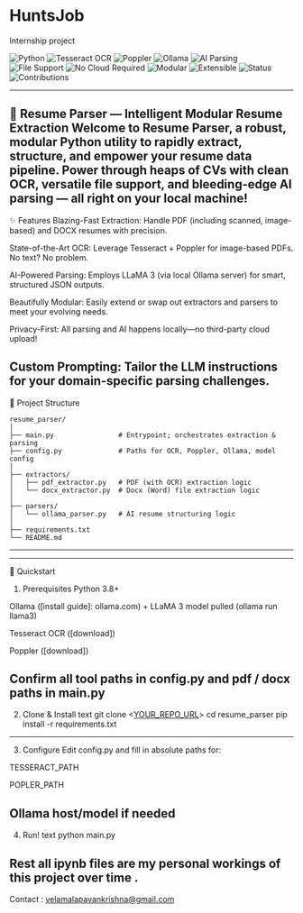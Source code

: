 # HuntsJob
Internship project

![Python](https://img.shields.io/badge/Python-3.8+-blue)
![Tesseract OCR](https://img.shields.io/badge/OCR-Tesseract-green)
![Poppler](https://img.shields.io/badge/PDF-Poppler-orange)
![Ollama](https://img.shields.io/badge/LLM-Ollama--LLaMA_3-black)
![AI Parsing](https://img.shields.io/badge/Parsing-LLM_Automated-purple)
![File Support](https://img.shields.io/badge/Supports-PDF%20%26%20DOCX-blueviolet)
![No Cloud Required](https://img.shields.io/badge/Privacy-Local--Only-lightgrey)
![Modular](https://img.shields.io/badge/Design-Modular-informational)
![Extensible](https://img.shields.io/badge/Extensible-Yes-yellow)
![Status](https://img.shields.io/badge/Status-Active-success)
![Contributions](https://img.shields.io/badge/Contributions-Welcome-ff69b4)

--- 
📝 Resume Parser — Intelligent Modular Resume Extraction
Welcome to Resume Parser, a robust, modular Python utility to rapidly extract, structure, and empower your resume data pipeline. Power through heaps of CVs with clean OCR, versatile file support, and bleeding-edge AI parsing — all right on your local machine!
---
✨ Features
Blazing-Fast Extraction: Handle PDF (including scanned, image-based) and DOCX resumes with precision.

State-of-the-Art OCR: Leverage Tesseract + Poppler for image-based PDFs. No text? No problem.

AI-Powered Parsing: Employs LLaMA 3 (via local Ollama server) for smart, structured JSON outputs.

Beautifully Modular: Easily extend or swap out extractors and parsers to meet your evolving needs.

Privacy-First: All parsing and AI happens locally—no third-party cloud upload!

Custom Prompting: Tailor the LLM instructions for your domain-specific parsing challenges.
---
📁 Project Structure

    resume_parser/
    │
    ├── main.py                # Entrypoint; orchestrates extraction & parsing
    ├── config.py              # Paths for OCR, Poppler, Ollama, model config
    │
    ├── extractors/
    │   ├── pdf_extractor.py   # PDF (with OCR) extraction logic
    │   └── docx_extractor.py  # Docx (Word) file extraction logic
    │
    ├── parsers/
    │   └── ollama_parser.py   # AI resume structuring logic
    │
    ├── requirements.txt
    └── README.md

---
---
🚀 Quickstart
1. Prerequisites
Python 3.8+

Ollama ([install guide]: ollama.com) + LLaMA 3 model pulled (ollama run llama3)

Tesseract OCR ([download])

Poppler ([download])

Confirm all tool paths in config.py and pdf / docx paths in main.py
---
2. Clone & Install
text
git clone <[YOUR_REPO_URL](https://github.com/W4RG0Dpk/HuntsJob)>
cd resume_parser
pip install -r requirements.txt
---
3. Configure
Edit config.py and fill in absolute paths for:

TESSERACT_PATH

POPLER_PATH

Ollama host/model if needed
---
4. Run!
text
python main.py

Rest all ipynb files are my personal workings of this project over time .
---
Contact : velamalapavankrishna@gmail.com

